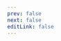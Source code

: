 ```yaml
---
prev: false
next: false
editLink: false
---
```


<style>
    #giscus{
        border-top: none !important;
    }
</style>